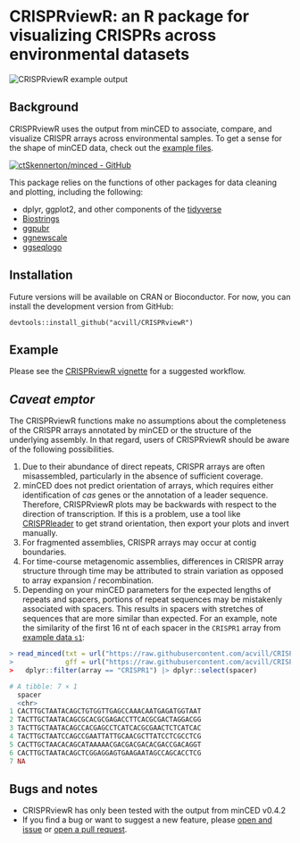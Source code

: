 

# CRISPRviewR: an R package for visualizing CRISPRs across environmental datasets
![CRISPRviewR example output](https://user-images.githubusercontent.com/22378512/191805950-8c40f366-4481-4191-b03f-e5b3d82331cb.svg)

## Background

CRISPRviewR uses the output from minCED to associate, compare, and visualize CRISPR arrays across environmental samples. To get a sense for the shape of minCED data, check out the [example files](https://github.com/acvill/CRISPRviewR/tree/master/example_data_minced).  

[![ctSkennerton/minced - GitHub](https://gh-card.dev/repos/ctSkennerton/minced.svg)](https://github.com/ctSkennerton/minced)

This package relies on the functions of other packages for data cleaning and plotting, including the following:
- dplyr, ggplot2, and other components of the [tidyverse](https://www.tidyverse.org/)
- [Biostrings](https://bioconductor.org/packages/release/bioc/html/Biostrings.html)
- [ggpubr](https://github.com/kassambara/ggpubr)
- [ggnewscale](https://github.com/eliocamp/ggnewscale)
- [ggseqlogo](https://github.com/omarwagih/ggseqlogo)

## Installation

Future versions will be available on CRAN or Bioconductor. For now, you can install the development version from GitHub:
```
devtools::install_github("acvill/CRISPRviewR")
```

## Example

Please see the [CRISPRviewR vignette](https://albertvill.com/CRISPRviewR-vignette.html) for a suggested workflow.

## *Caveat emptor*

The CRISPRviewR functions make no assumptions about the completeness of the CRISPR arrays annotated by minCED or the structure of the underlying assembly. 
In that regard, users of CRISPRviewR should be aware of the following possibilities.  
 1. Due to their abundance of direct repeats, CRISPR arrays are often misassembled, particularly in the absence of sufficient coverage.
 2. minCED does not predict orientation of arrays, which requires either identification of *cas* genes or the annotation of a leader sequence. Therefore, CRISPRviewR plots may be backwards with respect to the direction of transcription. If this is a problem, use a tool like [CRISPRleader](https://doi.org/10.1093/bioinformatics/btw454) to get strand orientation, then export your plots and invert manually. 
 3. For fragmented assemblies, CRISPR arrays may occur at contig boundaries.
 4. For time-course metagenomic assemblies, differences in CRISPR array structure through time may be attributed to strain variation as opposed to array expansion / recombination.
 5. Depending on your minCED parameters for the expected lengths of repeats and spacers, portions of repeat sequences may be mistakenly associated with spacers. This results in spacers with stretches of sequences that are more similar than expected. For an example, note the similarity of the first 16 nt of each spacer in the `CRISPR1` array from [example data `s1`](https://github.com/acvill/CRISPRviewR/tree/master/example_data_minced):
```r
> read_minced(txt = url("https://raw.githubusercontent.com/acvill/CRISPRviewR/master/example_data_minced/s1.txt"),
>             gff = url("https://raw.githubusercontent.com/acvill/CRISPRviewR/master/example_data_minced/s1.gff")) |>
>   dplyr::filter(array == "CRISPR1") |> dplyr::select(spacer)

# A tibble: 7 × 1
  spacer                                        
  <chr>                                         
1 CACTTGCTAATACAGCTGTGGTTGAGCCAAACAATGAGATGGTAAT
2 TACTTGCTAATACAGCGCACGCGAGACCTTCACGCGACTAGGACGG
3 TACTTGCTAATACAGCCACGAGCCTCATCACGCGAACTCTCATCAC
4 TACTTGCTAATCCAGCCGAATTATTGCAACGCTTATCCTCGCCTCG
5 CACTTGCTAACACAGCATAAAAACGACGACGACACGACCGACAGGT
6 CACTTGCTAATACAGCTCGGAGGAGTGAAGAATAGCCAGCACCTCG
7 NA 
```

## Bugs and notes

- CRISPRviewR has only been tested with the output from minCED v0.4.2
- If you find a bug or want to suggest a new feature, please [open and issue](https://github.com/acvill/CRISPRviewR/issues/new/choose) or [open a pull request](https://github.com/acvill/CRISPRviewR/pulls).
